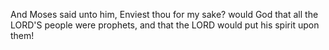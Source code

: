 And Moses said unto him, Enviest thou for my sake? would God that all the LORD'S people were prophets, and that the LORD would put his spirit upon them!
